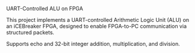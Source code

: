 UART-Controlled ALU on FPGA

This project implements a UART-controlled Arithmetic Logic Unit (ALU) on an iCEBreaker FPGA, designed to enable FPGA-to-PC communication via structured packets.

Supports echo and 32-bit integer addition, multiplication, and division.
